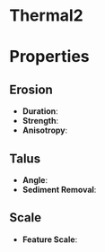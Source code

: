 # Thermal2


# Properties


## Erosion

- **Duration**: 
- **Strength**: 
- **Anisotropy**: 

## Talus

- **Angle**: 
- **Sediment Removal**: 

## Scale

- **Feature Scale**: 



